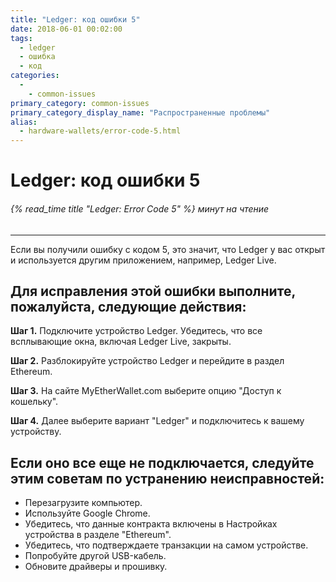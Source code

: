 ```yaml
---
title: "Ledger: код ошибки 5"
date: 2018-06-01 00:02:00
tags:
  - ledger
  - ошибка
  - код
categories:
  - 
    - common-issues
primary_category: common-issues
primary_category_display_name: "Распространенные проблемы"
alias:
  - hardware-wallets/error-code-5.html
---
```


# __Ledger: код ошибки 5__
###### {% read_time title "Ledger: Error Code 5" %} минут на чтение
***

Если вы получили ошибку с кодом 5, это значит, что Ledger у вас открыт и используется другим приложением, например, Ledger Live.

## __Для исправления этой ошибки выполните, пожалуйста, следующие действия:__

**Шаг 1.** Подключите устройство Ledger. Убедитесь, что все всплывающие окна, включая Ledger Live, закрыты.

**Шаг 2.** Разблокируйте устройство Ledger и перейдите в раздел Ethereum.

**Шаг 3.** На сайте MyEtherWallet.com выберите опцию "Доступ к кошельку".

**Шаг 4.** Далее выберите вариант "Ledger" и подключитесь к вашему устройству.

## __Если оно все еще не подключается, следуйте этим советам по устранению неисправностей:__

* Перезагрузите компьютер.
* Используйте Google Chrome.
* Убедитесь, что данные контракта включены в Настройках устройства в разделе "Ethereum".
* Убедитесь, что подтверждаете транзакции на самом устройстве.
* Попробуйте другой USB-кабель.
* Обновите драйверы и прошивку.
